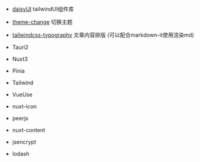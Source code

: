*   [daisyUI](https://daisyui.com/docs) tailwindUI组件库 

*   [theme-change](https://github.com/saadeghi/theme-change) 切换主题

*   [tailwindcss-typography](https://github.com/tailwindlabs/tailwindcss-typography) 文章内容排版  (可以配合markdown-it使用渲染md)

*   Tauri2

* Nuxt3

* Pinia

* Tailwind

* VueUse

* nuxt-icon

* peerjs

* nuxt-content

* jsencrypt

* lodash

    

